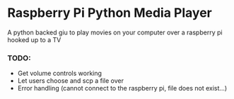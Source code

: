 Raspberry Pi Python Media Player
================================

A python backed giu to play movies on your computer over a raspberry pi hooked up to a TV

### TODO:
- Get volume controls working
- Let users choose and scp a file over 
- Error handling (cannot connect to the raspberry pi, file does not exist...)

